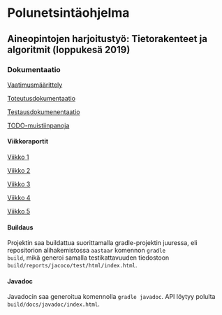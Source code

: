 # Polunetsintäohjelma

## Aineopintojen harjoitustyö: Tietorakenteet ja algoritmit (loppukesä 2019)

### Dokumentaatio

[Vaatimusmäärittely](https://github.com/magael/aastaar/blob/master/documentation/maarittely.md)

[Toteutusdokumentaatio](https://github.com/magael/aastaar/blob/master/documentation/toteutus.md)

[Testausdokumenentaatio](https://github.com/magael/aastaar/blob/master/documentation/testaus.md)

[TODO-muistiinpanoja](https://github.com/magael/aastaar/blob/master/documentation/todo.md)

#### Viikkoraportit
[Viikko 1](https://github.com/magael/aastaar/blob/master/documentation/viikkoraportit/viikkoraportti1.md)

[Viikko 2](https://github.com/magael/aastaar/blob/master/documentation/viikkoraportit/viikkoraportti2.md)

[Viikko 3](https://github.com/magael/aastaar/blob/master/documentation/viikkoraportit/viikkoraportti3.md)

[Viikko 4](https://github.com/magael/aastaar/blob/master/documentation/viikkoraportit/viikkoraportti4.md)

[Viikko 5](https://github.com/magael/aastaar/blob/master/documentation/viikkoraportit/viikkoraportti5.md)

#### Buildaus

Projektin saa buildattua suorittamalla gradle-projektin juuressa, eli repositorion alihakemistossa <code>aastaar</code> komennon <code>gradle build</code>, mikä generoi samalla testikattavuuden tiedostoon <code>build/reports/jacoco/test/html/index.html</code>.

#### Javadoc

Javadocin saa generoitua komennolla <code>gradle javadoc</code>. API löytyy polulta <code>build/docs/javadoc/index.html</code>.
